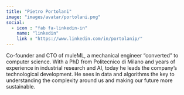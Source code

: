 ```yaml
---
title: "Pietro Portolani"
image: "images/avatar/portolani.png"
social:
  - icon : "fab fa-linkedin-in"
    name: "linkedin"
    link : "https://www.linkedin.com/in/portolanip/"
---
```


Co-founder and CTO of muleML, a mechanical engineer “converted” to computer science. With a PhD from Politecnico di Milano and years of experience in industrial research and AI, today he leads the company’s technological development. He sees in data and algorithms the key to understanding the complexity around us and making our future more sustainable.
